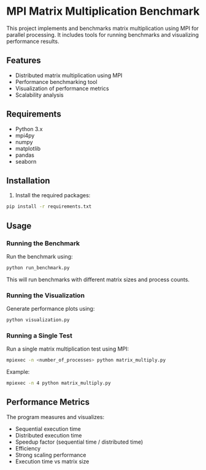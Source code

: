 # MPI Matrix Multiplication Benchmark

This project implements and benchmarks matrix multiplication using MPI for parallel processing. It includes tools for running benchmarks and visualizing performance results.

## Features

- Distributed matrix multiplication using MPI
- Performance benchmarking tool
- Visualization of performance metrics
- Scalability analysis

## Requirements

- Python 3.x
- mpi4py
- numpy
- matplotlib
- pandas
- seaborn

## Installation

1. Install the required packages:
```bash
pip install -r requirements.txt
```

## Usage

### Running the Benchmark

Run the benchmark using:
```bash
python run_benchmark.py
```

This will run benchmarks with different matrix sizes and process counts.

### Running the Visualization

Generate performance plots using:
```bash
python visualization.py
```

### Running a Single Test

Run a single matrix multiplication test using MPI:
```bash
mpiexec -n <number_of_processes> python matrix_multiply.py
```

Example:
```bash
mpiexec -n 4 python matrix_multiply.py
```

## Performance Metrics

The program measures and visualizes:
- Sequential execution time
- Distributed execution time
- Speedup factor (sequential time / distributed time)
- Efficiency
- Strong scaling performance
- Execution time vs matrix size